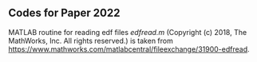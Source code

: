 Codes for Paper 2022
--------------------

MATLAB routine for reading edf files *edfread.m* (Copyright (c) 2018, The MathWorks, Inc. All rights reserved.) is taken from https://www.mathworks.com/matlabcentral/fileexchange/31900-edfread.
